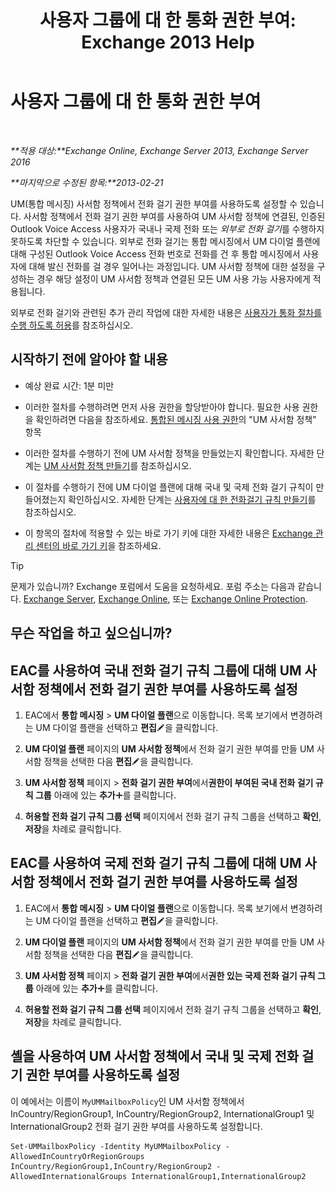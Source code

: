 ﻿---
title: '사용자 그룹에 대 한 통화 권한 부여: Exchange 2013 Help'
TOCTitle: 사용자 그룹에 대 한 통화 권한 부여
ms:assetid: 7fc36757-868c-4bde-b793-6ae630da155c
ms:mtpsurl: https://technet.microsoft.com/ko-kr/library/Bb232099(v=EXCHG.150)
ms:contentKeyID: 51407716
ms.date: 05/22/2018
mtps_version: v=EXCHG.150
ms.translationtype: MT
---

# 사용자 그룹에 대 한 통화 권한 부여

 

_**적용 대상:**Exchange Online, Exchange Server 2013, Exchange Server 2016_

_**마지막으로 수정된 항목:**2013-02-21_

UM(통합 메시징) 사서함 정책에서 전화 걸기 권한 부여를 사용하도록 설정할 수 있습니다. 사서함 정책에서 전화 걸기 권한 부여를 사용하여 UM 사서함 정책에 연결된, 인증된 Outlook Voice Access 사용자가 국내나 국제 전화 또는 *외부로 전화 걸기*를 수행하지 못하도록 차단할 수 있습니다. 외부로 전화 걸기는 통합 메시징에서 UM 다이얼 플랜에 대해 구성된 Outlook Voice Access 전화 번호로 전화를 건 후 통합 메시징에서 사용자에 대해 발신 전화를 걸 경우 일어나는 과정입니다. UM 사서함 정책에 대한 설정을 구성하는 경우 해당 설정이 UM 사서함 정책과 연결된 모든 UM 사용 가능 사용자에게 적용됩니다.

외부로 전화 걸기와 관련된 추가 관리 작업에 대한 자세한 내용은 [사용자가 통화 절차를 수행 하도록 허용](allowing-users-to-make-calls-procedures-exchange-2013-help.md)를 참조하십시오.

## 시작하기 전에 알아야 할 내용

  - 예상 완료 시간: 1분 미만

  - 이러한 절차를 수행하려면 먼저 사용 권한을 할당받아야 합니다. 필요한 사용 권한을 확인하려면 다음을 참조하세요. [통합된 메시징 사용 권한](unified-messaging-permissions-exchange-2013-help.md)의 "UM 사서함 정책" 항목

  - 이러한 절차를 수행하기 전에 UM 사서함 정책을 만들었는지 확인합니다. 자세한 단계는 [UM 사서함 정책 만들기](create-a-um-mailbox-policy-exchange-2013-help.md)를 참조하십시오.

  - 이 절차를 수행하기 전에 UM 다이얼 플랜에 대해 국내 및 국제 전화 걸기 규칙이 만들어졌는지 확인하십시오. 자세한 단계는 [사용자에 대 한 전화걸기 규칙 만들기](create-dialing-rules-for-users-exchange-2013-help.md)를 참조하십시오.

  - 이 항목의 절차에 적용할 수 있는 바로 가기 키에 대한 자세한 내용은 [Exchange 관리 센터의 바로 가기 키](keyboard-shortcuts-in-the-exchange-admin-center-exchange-online-protection-help.md)을 참조하세요.


> [!TIP]
> 문제가 있습니까? Exchange 포럼에서 도움을 요청하세요. 포럼 주소는 다음과 같습니다. <A href="https://go.microsoft.com/fwlink/p/?linkid=60612">Exchange Server</A>, <A href="https://go.microsoft.com/fwlink/p/?linkid=267542">Exchange Online</A>, 또는 <A href="https://go.microsoft.com/fwlink/p/?linkid=285351">Exchange Online Protection</A>.



## 무슨 작업을 하고 싶으십니까?

## EAC를 사용하여 국내 전화 걸기 규칙 그룹에 대해 UM 사서함 정책에서 전화 걸기 권한 부여를 사용하도록 설정

1.  EAC에서 **통합 메시징** \> **UM 다이얼 플랜**으로 이동합니다. 목록 보기에서 변경하려는 UM 다이얼 플랜을 선택하고 **편집**![편집 아이콘](images/JJ218640.6f53ccb2-1f13-4c02-bea0-30690e6ea71d(EXCHG.150).gif "편집 아이콘")을 클릭합니다.

2.  **UM 다이얼 플랜** 페이지의 **UM 사서함 정책**에서 전화 걸기 권한 부여를 만들 UM 사서함 정책을 선택한 다음 **편집**![편집 아이콘](images/JJ218640.6f53ccb2-1f13-4c02-bea0-30690e6ea71d(EXCHG.150).gif "편집 아이콘")을 클릭합니다.

3.  **UM 사서함 정책** 페이지 \> **전화 걸기 권한 부여**에서**권한이 부여된 국내 전화 걸기 규칙 그룹** 아래에 있는 **추가**![아이콘 추가](images/JJ218640.c1e75329-d6d7-4073-a27d-498590bbb558(EXCHG.150).gif "아이콘 추가")를 클릭합니다.

4.  **허용할 전화 걸기 규칙 그룹 선택** 페이지에서 전화 걸기 규칙 그룹을 선택하고 **확인**, **저장**을 차례로 클릭합니다.

## EAC를 사용하여 국제 전화 걸기 규칙 그룹에 대해 UM 사서함 정책에서 전화 걸기 권한 부여를 사용하도록 설정

1.  EAC에서 **통합 메시징** \> **UM 다이얼 플랜**으로 이동합니다. 목록 보기에서 변경하려는 UM 다이얼 플랜을 선택하고 **편집**![편집 아이콘](images/JJ218640.6f53ccb2-1f13-4c02-bea0-30690e6ea71d(EXCHG.150).gif "편집 아이콘")을 클릭합니다.

2.  **UM 다이얼 플랜** 페이지의 **UM 사서함 정책**에서 전화 걸기 권한 부여를 만들 UM 사서함 정책을 선택한 다음 **편집**![편집 아이콘](images/JJ218640.6f53ccb2-1f13-4c02-bea0-30690e6ea71d(EXCHG.150).gif "편집 아이콘")을 클릭합니다.

3.  **UM 사서함 정책** 페이지 \> **전화 걸기 권한 부여**에서**권한 있는 국제 전화 걸기 규칙 그룹** 아래에 있는 **추가**![아이콘 추가](images/JJ218640.c1e75329-d6d7-4073-a27d-498590bbb558(EXCHG.150).gif "아이콘 추가")를 클릭합니다.

4.  **허용할 전화 걸기 규칙 그룹 선택** 페이지에서 전화 걸기 규칙 그룹을 선택하고 **확인**, **저장**을 차례로 클릭합니다.

## 셸을 사용하여 UM 사서함 정책에서 국내 및 국제 전화 걸기 권한 부여를 사용하도록 설정

이 예에서는 이름이 `MyUMMailboxPolicy`인 UM 사서함 정책에서 InCountry/RegionGroup1, InCountry/RegionGroup2, InternationalGroup1 및 InternationalGroup2 전화 걸기 권한 부여를 사용하도록 설정합니다.

    Set-UMMailboxPolicy -Identity MyUMMailboxPolicy -AllowedInCountryOrRegionGroups InCountry/RegionGroup1,InCountry/RegionGroup2 -AllowedInternationalGroups InternationalGroup1,InternationalGroup2

